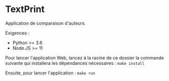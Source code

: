 # TextPrint

Application de comparaison d'auteurs.

Exigences :

- Python >= 3.6
- Node.JS >= 11

Pour lancer l'application Web, lancez à la racine de ce dossier la commande suivante qui installera les dépendances nécessaires :
`make install`

Ensuite, pour lancer l'application :
`make run`
